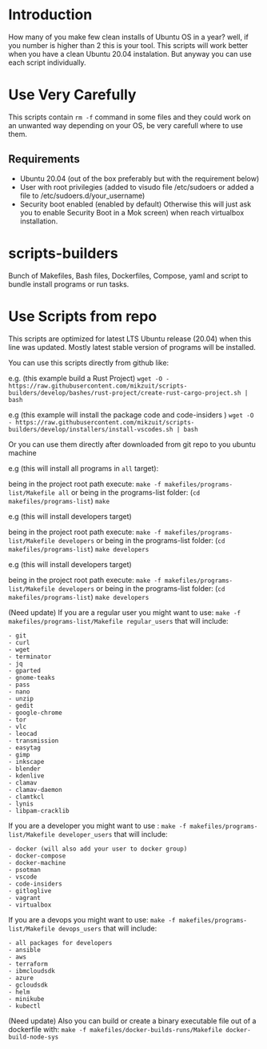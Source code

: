 # Introduction
How many of you make few clean installs of Ubuntu OS in a year? well, if you number is higher than 2 this is your tool. This scripts will work better when you have a clean Ubuntu 20.04 instalation. But anyway you can use each script individually.

# Use Very Carefully
This scripts contain `rm -f` command in some files and they could work on an unwanted way depending on your OS, be very carefull where to use them.

## Requirements
  - Ubuntu 20.04 (out of the box preferably but with the requirement below)
  - User with root privilegies  (added to visudo file /etc/sudoers or added a file to /etc/sudoers.d/your_username)
  - Security boot enabled (enabled by default) Otherwise this will just ask you to enable Security Boot in a Mok screen) when reach virtualbox installation.

# scripts-builders
Bunch of Makefiles, Bash files, Dockerfiles, Compose, yaml and script to bundle install programs or run tasks.

# Use Scripts from repo
This scripts are optimized for latest LTS Ubuntu release (20.04) when this line was updated. Mostly latest stable version of programs will be installed.

You can use this scripts directly from github like:

e.g. (this example build a Rust Project)
`wget -O - https://raw.githubusercontent.com/mikzuit/scripts-builders/develop/bashes/rust-project/create-rust-cargo-project.sh | bash` 

e.g (this example will install the package code and code-insiders )
`wget -O - https://raw.githubusercontent.com/mikzuit/scripts-builders/develop/installers/install-vscodes.sh | bash`

Or you can use them directly after downloaded from git repo to you ubuntu machine

e.g (this will install all programs in `all` target):

being in the project root path execute: 
`make -f makefiles/programs-list/Makefile all`
or being in the programs-list folder: (`cd makefiles/programs-list`)
`make`

e.g (this will install developers target)

being in the project root path execute: 
`make -f makefiles/programs-list/Makefile developers`
or being in the programs-list folder: (`cd makefiles/programs-list`)
`make developers`

e.g (this will install developers target)

being in the project root path execute: 
`make -f makefiles/programs-list/Makefile developers`
or being in the programs-list folder: (`cd makefiles/programs-list`)
`make developers`

(Need update) 
  If you are a regular user you might want to use:
    `make -f makefiles/programs-list/Makefile regular_users`
  that will include:

    - git
    - curl
    - wget
    - terminator
    - jq
    - gparted
    - gnome-teaks
    - pass
    - nano
    - unzip
    - gedit
    - google-chrome
    - tor
    - vlc
    - leocad
    - transmission
    - easytag
    - gimp
    - inkscape
    - blender
    - kdenlive
    - clamav
    - clamav-daemon
    - clamtkcl
    - lynis
    - libpam-cracklib

  If you are a developer you might want to use :
    `make -f makefiles/programs-list/Makefile developer_users`
  that will include:

    - docker (will also add your user to docker group)
    - docker-compose
    - docker-machine
    - psotman
    - vscode
    - code-insiders
    - gitloglive
    - vagrant
    - virtualbox

  If you are a devops you might want to use:
    `make -f makefiles/programs-list/Makefile devops_users`
  that will include:

    - all packages for developers
    - ansible
    - aws
    - terraform
    - ibmcloudsdk
    - azure
    - gcloudsdk
    - helm
    - minikube
    - kubectl

(Need update) Also you can build or create a binary executable file out of a dockerfile with:
`make -f makefiles/docker-builds-runs/Makefile docker-build-node-sys`